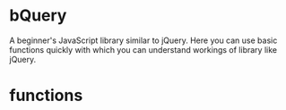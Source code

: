 # bQuery
A beginner's JavaScript library similar to jQuery. Here you can use basic functions quickly with which you can understand workings of library like jQuery.
# functions 
